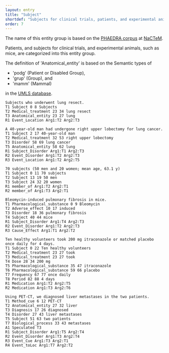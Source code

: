 ```yaml
---
layout: entry
title: "Subject"
shortdef: "Subjects for clinical trials, patients, and experimental animals (PHAEDRA)"
order: 7
---
```


The name of this entity group is based on the <a href="http://www.nactem.ac.uk/PHAEDRA/">PHAEDRA corpus</a> at <a href="http://www.nactem.ac.uk/">NaCTeM</a>.

<!--
-->

Patients, and subjects for clinical trials, and experimental animals, such as mice, are categorized into this entity group.

The definition of 'Anatomical_entity' is based on the Semantic types of 
- 'podg' (Patient or Disabled Group),
- 'grup' (Group), and 
- 'mamm' (Mammal)

in the <a href="https://www.nlm.nih.gov/research/umls/">UMLS database</a>.

~~~ ann
Subjects who underwent lung resect.
T1 Subject 0 8 Subjects
T2 Medical_treatment 23 34 lung resect
T3 Anatomical_entity 23 27 lung
R1 Event_Location Arg1:T2 Arg2:T3
~~~
~~~ ann
A 40-year-old man had undergone right upper lobectomy for lung cancer.
T1 Subject 2 17 40-year-old man
T2 Medical_treatment 32 53 right upper lobectomy
T3 Disorder 58 69 lung cancer
T5 Anatomical_entity 58 62 lung
R1 Subject_Disorder Arg1:T1 Arg2:T3
R2 Event_Disorder Arg1:T2 Arg2:T3
R3 Event_Location Arg1:T2 Arg2:T5
~~~
~~~ ann
70 subjects (50 men and 20 women; mean age, 63.1 y)
T1 Subject 0 11 70 subjects
T2 Subject 13 19 50 men
T3 Subject 24 32 20 women
R1 member_of Arg1:T2 Arg2:T1
R2 member_of Arg1:T3 Arg2:T1
~~~
~~~ ann
Bleomycin-induced pulmonary fibrosis in mice.
T1 Pharmacological_substance 0 9 Bleomycin
T2 Adverse_effect 10 17 induced
T3 Disorder 18 36 pulmonary fibrosis
T4 Subject 40 44 mice
R1 Subject_Disorder Arg1:T4 Arg2:T3
R2 Event_Disorder Arg1:T2 Arg2:T3
R3 Cause_Effect Arg1:T1 Arg2:T2
~~~

~~~ ann
Ten healthy volunteers took 200 mg itraconazole or matched placebo once daily for 4 days.
T1 Subject 0 22 Ten healthy volunteers
T2 Medical_treatment 23 27 took
T3 Medical_treatment 23 27 took
T4 Dose 28 34 200 mg
T5 Pharmacological_substance 35 47 itraconazole
T6 Pharmacological_substance 59 66 placebo
T7 Frequency 67 77 once daily
T8 Period 82 88 4 days
R1 Medication Arg1:T2 Arg2:T5
R2 Medication Arg1:T3 Arg2:T6
~~~

~~~ ann
Using PET-CT, we diagnosed liver metastases in the two patients.
T1 Method_cue 6 12 PET-CT
T2 Anatomical_entity 27 32 liver
T3 Diagnosis 17 26 diagnosed
T4 Disorder 27 43 liver metastases
T5 Subject 51 63 two patients
T7 Biological_process 33 43 metastases
A1 Speculated T3
R1 Subject_Disorder Arg1:T5 Arg2:T4
R2 Event_Disorder Arg1:T3 Arg2:T4
R3 Event_Cue Arg1:T3 Arg2:T1
R4 Event_toLoc Arg1:T7 Arg2:T2
~~~


<!-- details -->

